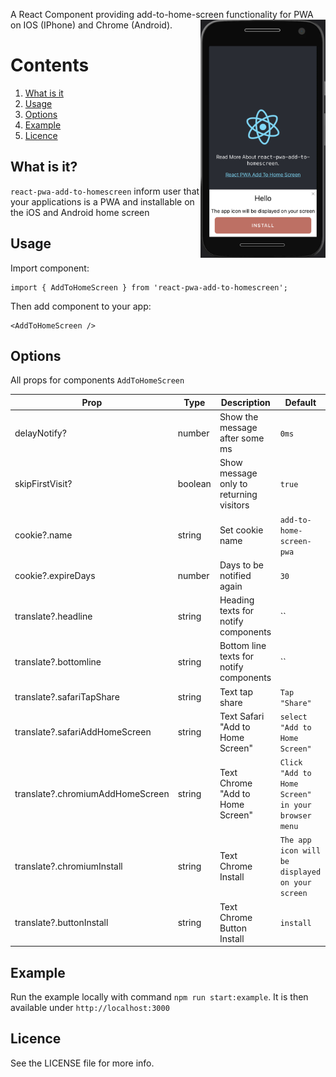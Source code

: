 A React Component providing add-to-home-screen functionality for PWA on IOS (IPhone) and Chrome (Android).
<img src="demo-screen-android.png" align="right" title="Screenshot" width="200px">

# Contents
1. [What is it](#what-is-it)
2. [Usage](#usage)
3. [Options](#options)
4. [Example](#example)
5. [Licence](#licence)

## What is it?
`react-pwa-add-to-homescreen` inform user that your applications is a PWA and installable on the iOS and Android home screen

## Usage

Import component:
```
import { AddToHomeScreen } from 'react-pwa-add-to-homescreen';
```

Then add component to your app:
```
<AddToHomeScreen />
```

## Options

All props for components `AddToHomeScreen`

| Prop                            | Type     | Description                              |Default                                            |
| ------------------------        | -------- | --------------------------------         |--------------------------------                   |
| delayNotify?                    | number   | Show the message after some ms           | `0ms`                                             |
| skipFirstVisit?                | boolean  | Show message only to returning visitors  | `true`                                            |
| cookie?.name                    | string   | Set cookie name                          | `add-to-home-screen-pwa`                          |
| cookie?.expireDays              | number   | Days to be notified again                | `30`                                              |
| translate?.headline             | string   | Heading texts for notify components      | ``                                                |
| translate?.bottomline           | string   | Bottom line texts for notify components  | ``                                                |
| translate?.safariTapShare       | string   | Text tap share                           | `Tap "Share"`                                     |
| translate?.safariAddHomeScreen  | string   | Text Safari "Add to Home Screen"         | `select "Add to Home Screen"`                     |
| translate?.chromiumAddHomeScreen| string   | Text Chrome "Add to Home Screen"         | `Click "Add to Home Screen" in your browser menu` |
| translate?.chromiumInstall      | string   | Text Chrome Install                      | `The app icon will be displayed on your screen`   |
| translate?.buttonInstall        | string   | Text Chrome Button Install               | `install`                                         |


## Example

Run the example locally with command `npm run start:example`. It is then available under `http://localhost:3000`

## Licence
See the LICENSE file for more info.
